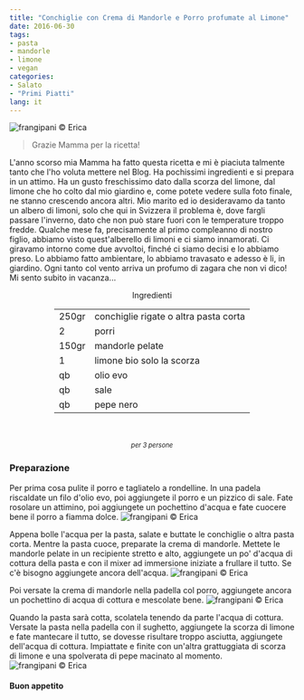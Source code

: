 ```yaml
---
title: "Conchiglie con Crema di Mandorle e Porro profumate al Limone"
date: 2016-06-30
tags:
- pasta
- mandorle
- limone
- vegan
categories:
- Salato
- "Primi Piatti"
lang: it
---
```

![](../2016-06-30-conchiglie-con-crema-di-mandorle-e-porro-profumate-al-limone/header.jpg "frangipani © Erica")

> Grazie Mamma per la ricetta!

L'anno scorso mia Mamma ha fatto questa ricetta e mi è piaciuta talmente tanto che l'ho voluta mettere nel Blog. Ha pochissimi ingredienti e si prepara in un attimo. Ha un gusto freschissimo dato dalla scorza del limone, dal limone che ho colto dal mio giardino e, come potete vedere sulla foto finale, ne stanno crescendo ancora altri. Mio marito ed io desideravamo da tanto un albero di limoni, solo che qui in Svizzera il problema è, dove fargli passare l'inverno, dato che non può stare fuori con le temperature troppo fredde. Qualche mese fa, precisamente al primo compleanno di nostro figlio, abbiamo visto quest'alberello di limoni e ci siamo innamorati. Ci giravamo intorno come due avvoltoi, finché ci siamo decisi e lo abbiamo preso. Lo abbiamo fatto ambientare, lo abbiamo travasato e adesso è li, in giardino. Ogni tanto col vento arriva un profumo di zagara che non vi dico! Mi sento subito in vacanza...

<div id="wrapper" style="text-align: center">
  <div id="yourdiv" style="display: inline-block;">
    <div class="ingredients">
      <div class="ingredients-title">Ingredienti</div>
      <table>
        <tbody>
          <tr>
            <td>250gr</td>
            <td>conchiglie rigate o altra pasta corta</td>
          </tr>
          <tr>
            <td>2</td>
            <td>porri</td>
          </tr>
          <tr>
            <td>150gr</td>
            <td>mandorle pelate</td>
          </tr>
          <tr>
            <td>1</td>
            <td>limone bio solo la scorza</td>
          </tr>
          <tr>
            <td>qb</td>
            <td>olio evo</td>
          </tr>
          <tr>
            <td>qb</td>
            <td>sale</td>
          </tr>
          <tr>
            <td>qb</td>
            <td>pepe nero</td>
          </tr>
        </tbody>
      </table>
      <br></br>
      <i class="pull-right" style="font-size: 80%;">per 3 persone</i>
    </div>
  </div>
</div>


<h3>
  <font color="grey">
    <i class="fa-solid fa-gears"></i>
  </font> Preparazione
</h3>

Per prima cosa pulite il porro e tagliatelo a rondelline. In una padela riscaldate un filo d'olio evo, poi aggiungete il porro e un pizzico di sale. Fate rosolare un attimino, poi aggiungete un pochettino d'acqua e fate cuocere bene il porro a fiamma dolce.
![](../2016-06-30-conchiglie-con-crema-di-mandorle-e-porro-profumate-al-limone/porro.jpg "frangipani © Erica")

Appena bolle l'acqua per la pasta, salate e buttate le conchiglie o altra pasta corta. Mentre la pasta cuoce, preparate la crema di mandorle. Mettete le mandorle pelate in un recipiente stretto e alto, aggiungete un po' d'acqua di cottura della pasta e con il mixer ad immersione iniziate a frullare il tutto. Se c'è bisogno aggiungete ancora dell'acqua.
![](../2016-06-30-conchiglie-con-crema-di-mandorle-e-porro-profumate-al-limone/mandorle.jpg "frangipani © Erica")

Poi versate la crema di mandorle nella padella col porro, aggiungete ancora un pochettino di acqua di cottura e mescolate bene.
![](../2016-06-30-conchiglie-con-crema-di-mandorle-e-porro-profumate-al-limone/sughetto.jpg "frangipani © Erica")

Quando la pasta sarà cotta, scolatela tenendo da parte l'acqua di cottura. Versate la pasta nella padella con il sughetto, aggiungete la scorza di limone e fate mantecare il tutto, se dovesse risultare troppo asciutta, aggiungete dell'acqua di cottura. Impiattate e finite con un'altra grattuggiata di scorza di limone e una spolverata di pepe macinato al momento.
![](../2016-06-30-conchiglie-con-crema-di-mandorle-e-porro-profumate-al-limone/risultato.jpg "frangipani © Erica")


<h4>Buon appetito
  <font color="red">
    <i class="fa-regular fa-face-smile"></i>
  </font>
</h4>
